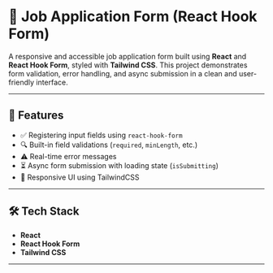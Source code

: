 # 📝 Job Application Form (React Hook Form)

A responsive and accessible job application form built using **React** and **React Hook Form**, styled with **Tailwind CSS**. This project demonstrates form validation, error handling, and async submission in a clean and user-friendly interface.

---

## 🚀 Features

- ✅ Registering input fields using `react-hook-form`
- 🔍 Built-in field validations (`required`, `minLength`, etc.)
- ⚠️ Real-time error messages
- ⏳ Async form submission with loading state (`isSubmitting`)
- 🎨 Responsive UI using TailwindCSS

---


## 🛠️ Tech Stack

- **React**
- **React Hook Form**
- **Tailwind CSS**

---




